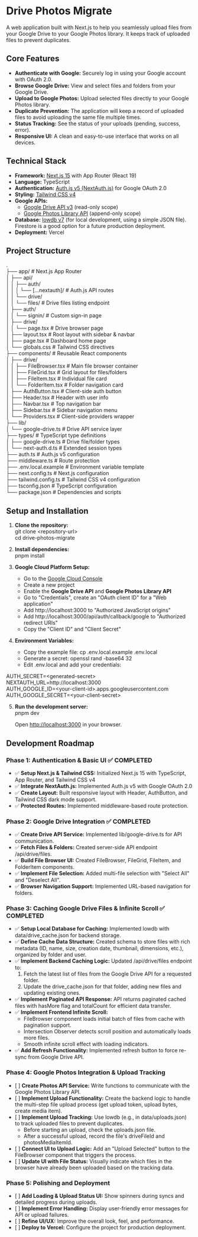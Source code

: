 # **Drive Photos Migrate**

A web application built with Next.js to help you seamlessly upload files from your Google Drive to your Google Photos library. It keeps track of uploaded files to prevent duplicates.

## **Core Features**

- **Authenticate with Google:** Securely log in using your Google account with OAuth 2.0.
- **Browse Google Drive:** View and select files and folders from your Google Drive.
- **Upload to Google Photos:** Upload selected files directly to your Google Photos library.
- **Duplicate Prevention:** The application will keep a record of uploaded files to avoid uploading the same file multiple times.
- **Status Tracking:** See the status of your uploads (pending, success, error).
- **Responsive UI:** A clean and easy-to-use interface that works on all devices.

## **Technical Stack**

- **Framework:** [Next.js 15](https://nextjs.org/) with App Router (React 19\)
- **Language:** TypeScript
- **Authentication:** [Auth.js v5 (NextAuth.js)](https://authjs.dev/) for Google OAuth 2.0
- **Styling:** [Tailwind CSS v4](https://tailwindcss.com/)
- **Google APIs:**
  - [Google Drive API v3](https://developers.google.com/drive/api/v3/about-sdk) (read-only scope)
  - [Google Photos Library API](https://developers.google.com/photos/library/guides/overview) (append-only scope)
- **Database:** [lowdb v7](https://github.com/typicode/lowdb) (for local development, using a simple JSON file). Firestore is a good option for a future production deployment.
- **Deployment:** Vercel

## **Project Structure**

.  
├── app/ \# Next.js App Router  
│ ├── api/  
│ │ ├── auth/  
│ │ │ └── \[...nextauth\]/ \# Auth.js API routes  
│ │ └── drive/  
│ │ └── files/ \# Drive files listing endpoint  
│ ├── auth/  
│ │ └── signin/ \# Custom sign-in page  
│ ├── drive/  
│ │ └── page.tsx \# Drive browser page  
│ ├── layout.tsx \# Root layout with sidebar & navbar  
│ ├── page.tsx \# Dashboard home page  
│ └── globals.css \# Tailwind CSS directives  
├── components/ \# Reusable React components  
│ ├── drive/  
│ │ ├── FileBrowser.tsx \# Main file browser container  
│ │ ├── FileGrid.tsx \# Grid layout for files/folders  
│ │ ├── FileItem.tsx \# Individual file card  
│ │ └── FolderItem.tsx \# Folder navigation card  
│ ├── AuthButton.tsx \# Client-side auth button  
│ ├── Header.tsx \# Header with user info  
│ ├── Navbar.tsx \# Top navigation bar  
│ ├── Sidebar.tsx \# Sidebar navigation menu  
│ └── Providers.tsx \# Client-side providers wrapper  
├── lib/  
│ └── google-drive.ts \# Drive API service layer  
├── types/ \# TypeScript type definitions  
│ ├── google-drive.ts \# Drive file/folder types  
│ └── next-auth.d.ts \# Extended session types  
├── auth.ts \# Auth.js v5 configuration  
├── middleware.ts \# Route protection  
├── .env.local.example \# Environment variable template  
├── next.config.ts \# Next.js configuration  
├── tailwind.config.ts \# Tailwind CSS v4 configuration  
├── tsconfig.json \# TypeScript configuration  
└── package.json \# Dependencies and scripts

## **Setup and Installation**

1. **Clone the repository:**  
   git clone \<repository-url\>  
   cd drive-photos-migrate

2. **Install dependencies:**  
   pnpm install

3. **Google Cloud Platform Setup:**
   - Go to the [Google Cloud Console](https://console.cloud.google.com/)
   - Create a new project
   - Enable the **Google Drive API** and **Google Photos Library API**
   - Go to "Credentials", create an "OAuth client ID" for a "Web application"
   - Add http://localhost:3000 to "Authorized JavaScript origins"
   - Add http://localhost:3000/api/auth/callback/google to "Authorized redirect URIs"
   - Copy the "Client ID" and "Client Secret"
4. **Environment Variables:**
   - Copy the example file: cp .env.local.example .env.local
   - Generate a secret: openssl rand \-base64 32
   - Edit .env.local and add your credentials:

AUTH_SECRET=\<generated-secret\>  
NEXTAUTH_URL=http://localhost:3000  
AUTH_GOOGLE_ID=\<your-client-id\>.apps.googleusercontent.com  
AUTH_GOOGLE_SECRET=\<your-client-secret\>

5. **Run the development server:**  
   pnpm dev

   Open [http://localhost:3000](https://www.google.com/search?q=http://localhost:3000) in your browser.

## **Development Roadmap**

### **Phase 1: Authentication & Basic UI ✅ COMPLETED**

- ✅ **Setup Next.js & Tailwind CSS:** Initialized Next.js 15 with TypeScript, App Router, and Tailwind CSS v4
- ✅ **Integrate NextAuth.js:** Implemented Auth.js v5 with Google OAuth 2.0
- ✅ **Create Layout:** Built responsive layout with Header, AuthButton, and Tailwind CSS dark mode support.
- ✅ **Protected Routes:** Implemented middleware-based route protection.

### **Phase 2: Google Drive Integration ✅ COMPLETED**

- ✅ **Create Drive API Service:** Implemented lib/google-drive.ts for API communication.
- ✅ **Fetch Files & Folders:** Created server-side API endpoint /api/drive/files.
- ✅ **Build File Browser UI:** Created FileBrowser, FileGrid, FileItem, and FolderItem components.
- ✅ **Implement File Selection:** Added multi-file selection with "Select All" and "Deselect All".
- ✅ **Browser Navigation Support:** Implemented URL-based navigation for folders.

### **Phase 3: Caching Google Drive Files & Infinite Scroll ✅ COMPLETED**

- ✅ **Setup Local Database for Caching:** Implemented lowdb with data/drive_cache.json for backend storage.
- ✅ **Define Cache Data Structure:** Created schema to store files with rich metadata (ID, name, size, creation date, thumbnail, dimensions, etc.), organized by folder and user.
- ✅ **Implement Backend Caching Logic:** Updated /api/drive/files endpoint to:
  1. Fetch the latest list of files from the Google Drive API for a requested folder.
  2. Update the drive_cache.json for that folder, adding new files and updating existing ones.
- ✅ **Implement Paginated API Response:** API returns paginated cached files with hasMore flag and totalCount for efficient data transfer.
- ✅ **Implement Frontend Infinite Scroll:**
  - FileBrowser component loads initial batch of files from cache with pagination support.
  - Intersection Observer detects scroll position and automatically loads more files.
  - Smooth infinite scroll effect with loading indicators.
- ✅ **Add Refresh Functionality:** Implemented refresh button to force re-sync from Google Drive API.

### **Phase 4: Google Photos Integration & Upload Tracking**

- \[ \] **Create Photos API Service:** Write functions to communicate with the Google Photos Library API.
- \[ \] **Implement Upload Functionality:** Create the backend logic to handle the multi-step file upload process (get upload token, upload bytes, create media item).
- \[ \] **Implement Upload Tracking:** Use lowdb (e.g., in data/uploads.json) to track uploaded files to prevent duplicates.
  - Before starting an upload, check the uploads.json file.
  - After a successful upload, record the file's driveFileId and photosMediaItemId.
- \[ \] **Connect UI to Upload Logic:** Add an "Upload Selected" button to the FileBrowser component that triggers the process.
- \[ \] **Update UI with File Status:** Visually indicate which files in the browser have already been uploaded based on the tracking data.

### **Phase 5: Polishing and Deployment**

- \[ \] **Add Loading & Upload Status UI:** Show spinners during syncs and detailed progress during uploads.
- \[ \] **Implement Error Handling:** Display user-friendly error messages for API or upload failures.
- \[ \] **Refine UI/UX:** Improve the overall look, feel, and performance.
- \[ \] **Deploy to Vercel:** Configure the project for production deployment.
